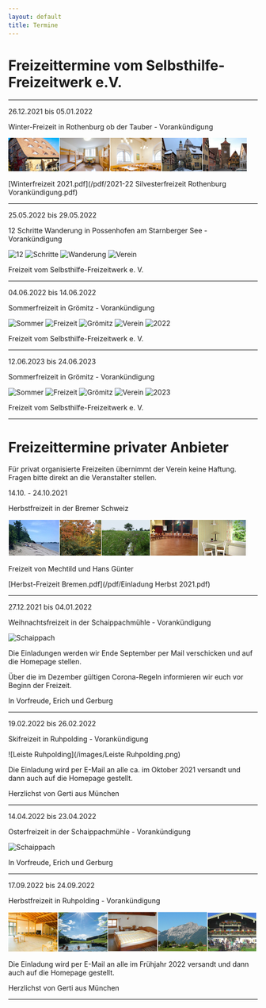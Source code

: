 ```yaml
---
layout: default
title: Termine
---
```

# Freizeittermine vom Selbsthilfe-Freizeitwerk e.V.

--------------------------------------------------------------------------------------------------

26.12.2021 bis 05.01.2022

Winter-Freizeit in Rothenburg ob der Tauber - Vorankündigung

![Rothenburg op der Tauber](/images/rothenburg.png)

[Winterfreizeit 2021.pdf](/pdf/2021-22 Silvesterfreizeit Rothenburg  Vorankündigung.pdf)

---------------------------------------------------------------------------------------------------

25.05.2022 bis 29.05.2022 

12 Schritte Wanderung in Possenhofen am Starnberger See - Vorankündigung

![12](https://ik.imagekit.io/zcrl68n9dky/tr:n-leiste/https://www.a-freizeiten.de/images/W_1.jpeg)
![Schritte](https://ik.imagekit.io/zcrl68n9dky/tr:n-leiste/https://www.a-freizeiten.de/images/W_2.jpeg)
![Wanderung](https://ik.imagekit.io/zcrl68n9dky/tr:n-leiste/https://www.a-freizeiten.de/images/W_3.jpeg)
![Verein](https://ik.imagekit.io/zcrl68n9dky/tr:n-leiste/https://www.a-freizeiten.de/images/W_4.jpeg)

Freizeit vom Selbsthilfe-Freizeitwerk e. V. 

---------------------------------------------------------------------------------------------------

04.06.2022 bis 14.06.2022 

Sommerfreizeit in Grömitz - Vorankündigung 

![Sommer](https://ik.imagekit.io/zcrl68n9dky/tr:n-leiste/https://www.a-freizeiten.de/images/GR_1.jpeg)
![Freizeit](https://ik.imagekit.io/zcrl68n9dky/tr:n-leiste/https://www.a-freizeiten.de/images/GR_2.jpeg)
![Grömitz](https://ik.imagekit.io/zcrl68n9dky/tr:n-leiste/https://www.a-freizeiten.de/images/GR_3.jpeg)
![Verein](https://ik.imagekit.io/zcrl68n9dky/tr:n-leiste/https://www.a-freizeiten.de/images/GR_4.jpeg)
![2022](https://ik.imagekit.io/zcrl68n9dky/tr:n-leiste/https://www.a-freizeiten.de/images/GR_5.jpeg)

Freizeit vom Selbsthilfe-Freizeitwerk e. V. 

--------------------------------------------------------------------------------------------------

12.06.2023 bis 24.06.2023 

Sommerfreizeit in Grömitz - Vorankündigung 

![Sommer](https://ik.imagekit.io/zcrl68n9dky/tr:n-leiste/https://www.a-freizeiten.de/images/GR_1.jpeg)
![Freizeit](https://ik.imagekit.io/zcrl68n9dky/tr:n-leiste/https://www.a-freizeiten.de/images/GR_2.jpeg)
![Grömitz](https://ik.imagekit.io/zcrl68n9dky/tr:n-leiste/https://www.a-freizeiten.de/images/GR_3.jpeg)
![Verein](https://ik.imagekit.io/zcrl68n9dky/tr:n-leiste/https://www.a-freizeiten.de/images/GR_4.jpeg)
![2023](https://ik.imagekit.io/zcrl68n9dky/tr:n-leiste/https://www.a-freizeiten.de/images/GR_5.jpeg)

Freizeit vom Selbsthilfe-Freizeitwerk e. V. 

---------------------------------------------------------------------------------------------------

# Freizeittermine privater Anbieter

Für privat organisierte Freizeiten übernimmt der Verein keine Haftung. Fragen bitte direkt an die Veranstalter stellen.


14.10. - 24.10.2021

Herbstfreizeit in der Bremer Schweiz

![Freizeit Bremen im Herbst](/images/Leiste_Herbst_Bremen.jpg)

Freizeit von Mechtild und Hans Günter

[Herbst-Freizeit Bremen.pdf](/pdf/Einladung Herbst 2021.pdf)

------------------------------------------------------------------------------------------------

27.12.2021 bis 04.01.2022 

Weihnachtsfreizeit in der Schaippachmühle - Vorankündigung 

![Schaippach](/images/schaippach.jpeg)

Die Einladungen werden wir Ende September per Mail verschicken 
und auf die Homepage stellen.

Über die im Dezember gültigen Corona-Regeln informieren wir euch 
vor Beginn der Freizeit.

In Vorfreude, Erich und Gerburg

---------------------------------------------------------------------------------------------------

19.02.2022 bis 26.02.2022

Skifreizeit in Ruhpolding - Vorankündigung

![Leiste Ruhpolding](/images/Leiste Ruhpolding.png)

Die Einladung wird per E-Mail an alle ca. im Oktober 2021 versandt und dann auch auf die Homepage gestellt.

Herzlichst von Gerti aus München

----------------------------------------------------------------------------------------------------

14.04.2022 bis 23.04.2022 

Osterfreizeit in der Schaippachmühle - Vorankündigung 

![Schaippach](/images/schaippach.jpeg)

In Vorfreude, Erich und Gerburg 

-----------------------------------------------------------------------------------------------------

17.09.2022 bis 24.09.2022

Herbstfreizeit in Ruhpolding - Vorankündigung

![ruhpolding](/images/bildleiste_2021.png)

Die Einladung wird per E-Mail an alle im Frühjahr 2022 versandt und dann auch auf die Homepage gestellt.

Herzlichst von Gerti aus München

------------------------------------------------------------------------------------------------------
